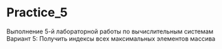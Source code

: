 # Practice_5
Выполнение 5-й лабораторной работы по вычислительным системам
Вариант 5: Получить индексы всех максимальных элементов массива

